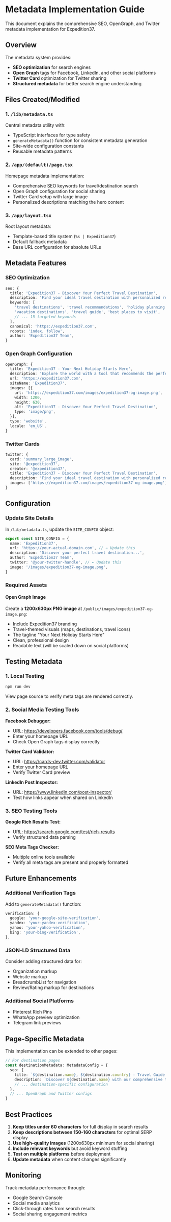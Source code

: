# Metadata Implementation Guide

This document explains the comprehensive SEO, OpenGraph, and Twitter metadata implementation for Expedition37.

## Overview

The metadata system provides:
- **SEO optimization** for search engines
- **Open Graph** tags for Facebook, LinkedIn, and other social platforms  
- **Twitter Card** optimization for Twitter sharing
- **Structured metadata** for better search engine understanding

## Files Created/Modified

### 1. `/lib/metadata.ts`
Central metadata utility with:
- TypeScript interfaces for type safety
- `generateMetadata()` function for consistent metadata generation
- Site-wide configuration constants
- Reusable metadata patterns

### 2. `/app/(default)/page.tsx` 
Homepage metadata implementation:
- Comprehensive SEO keywords for travel/destination search
- Open Graph configuration for social sharing
- Twitter Card setup with large image
- Personalized descriptions matching the hero content

### 3. `/app/layout.tsx`
Root layout metadata:
- Template-based title system (`%s | Expedition37`)
- Default fallback metadata
- Base URL configuration for absolute URLs

## Metadata Features

### SEO Optimization
```typescript
seo: {
  title: 'Expedition37 - Discover Your Perfect Travel Destination',
  description: 'Find your ideal travel destination with personalized recommendations...',
  keywords: [
    'travel destinations', 'travel recommendations', 'holiday planning',
    'vacation destinations', 'travel guide', 'best places to visit',
    // ... 15 targeted keywords
  ],
  canonical: 'https://expedition37.com',
  robots: 'index, follow',
  author: 'Expedition37 Team',
}
```

### Open Graph Configuration
```typescript
openGraph: {
  title: 'Expedition37 - Your Next Holiday Starts Here',
  description: 'Explore the world with a tool that recommends the perfect destination...',
  url: 'https://expedition37.com',
  siteName: 'Expedition37',
  images: [{
    url: 'https://expedition37.com/images/expedition37-og-image.png',
    width: 1200,
    height: 630,
    alt: 'Expedition37 - Discover Your Perfect Travel Destination',
    type: 'image/png',
  }],
  type: 'website',
  locale: 'en_US',
}
```

### Twitter Cards
```typescript
twitter: {
  card: 'summary_large_image',
  site: '@expedition37',
  creator: '@expedition37',
  title: 'Expedition37 - Discover Your Perfect Travel Destination',
  description: 'Find your ideal travel destination with personalized recommendations...',
  images: ['https://expedition37.com/images/expedition37-og-image.png'],
}
```

## Configuration

### Update Site Details
In `/lib/metadata.ts`, update the `SITE_CONFIG` object:

```typescript
export const SITE_CONFIG = {
  name: 'Expedition37',
  url: 'https://your-actual-domain.com', // ← Update this
  description: 'Discover your perfect travel destination...',
  author: 'Expedition37 Team',
  twitter: '@your-twitter-handle', // ← Update this
  image: '/images/expedition37-og-image.png',
}
```

### Required Assets

#### Open Graph Image
Create a **1200x630px PNG image** at `/public/images/expedition37-og-image.png`:
- Include Expedition37 branding
- Travel-themed visuals (maps, destinations, travel icons)
- The tagline "Your Next Holiday Starts Here"
- Clean, professional design
- Readable text (will be scaled down on social platforms)

## Testing Metadata

### 1. Local Testing
```bash
npm run dev
```
View page source to verify meta tags are rendered correctly.

### 2. Social Media Testing Tools

**Facebook Debugger:**
- URL: https://developers.facebook.com/tools/debug/
- Enter your homepage URL
- Check Open Graph tags display correctly

**Twitter Card Validator:**
- URL: https://cards-dev.twitter.com/validator
- Enter your homepage URL  
- Verify Twitter Card preview

**LinkedIn Post Inspector:**
- URL: https://www.linkedin.com/post-inspector/
- Test how links appear when shared on LinkedIn

### 3. SEO Testing Tools

**Google Rich Results Test:**
- URL: https://search.google.com/test/rich-results
- Verify structured data parsing

**SEO Meta Tags Checker:**
- Multiple online tools available
- Verify all meta tags are present and properly formatted

## Future Enhancements

### Additional Verification Tags
Add to `generateMetadata()` function:
```typescript
verification: {
  google: 'your-google-site-verification',
  yandex: 'your-yandex-verification', 
  yahoo: 'your-yahoo-verification',
  bing: 'your-bing-verification',
},
```

### JSON-LD Structured Data
Consider adding structured data for:
- Organization markup
- Website markup  
- BreadcrumbList for navigation
- Review/Rating markup for destinations

### Additional Social Platforms
- Pinterest Rich Pins
- WhatsApp preview optimization
- Telegram link previews

## Page-Specific Metadata

This implementation can be extended to other pages:

```typescript
// For destination pages
const destinationMetadata: MetadataConfig = {
  seo: {
    title: `${destination.name}, ${destination.country} - Travel Guide | Expedition37`,
    description: `Discover ${destination.name} with our comprehensive travel guide...`,
    // ... destination-specific configuration
  },
  // ... OpenGraph and Twitter configs
}
```

## Best Practices

1. **Keep titles under 60 characters** for full display in search results
2. **Keep descriptions between 150-160 characters** for optimal SERP display
3. **Use high-quality images** (1200x630px minimum for social sharing)
4. **Include relevant keywords** but avoid keyword stuffing
5. **Test on multiple platforms** before deployment
6. **Update metadata** when content changes significantly

## Monitoring

Track metadata performance through:
- Google Search Console
- Social media analytics
- Click-through rates from search results
- Social sharing engagement metrics
